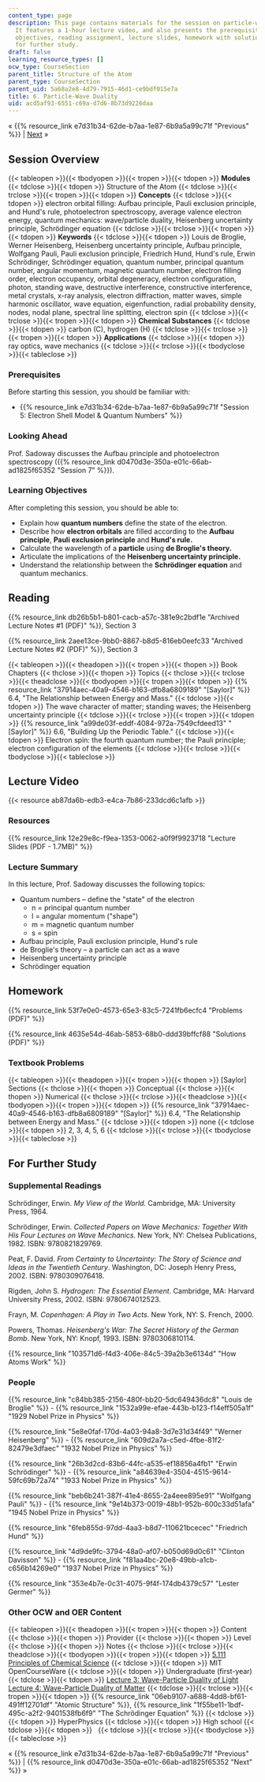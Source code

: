 ```yaml
---
content_type: page
description: This page contains materials for the session on particle-wave duality.
  It features a 1-hour lecture video, and also presents the prerequisites, learning
  objectives, reading assignment, lecture slides, homework with solutions, and resources
  for further study.
draft: false
learning_resource_types: []
ocw_type: CourseSection
parent_title: Structure of the Atom
parent_type: CourseSection
parent_uid: 5a68a2e8-4d79-7915-46d1-ce9bdf015e7a
title: 6. Particle-Wave Duality
uid: acd5af93-6551-c69a-d7d6-8b73d9226daa
---
```

« {{% resource_link e7d31b34-62de-b7aa-1e87-6b9a5a99c71f "Previous" %}} | [Next](/courses/3-091sc-introduction-to-solid-state-chemistry-fall-2010/pages/structure-of-the-atom/7-the-aufbau-principle-photoelectron-spectroscopy/) »

## Session Overview

{{< tableopen >}}{{< tbodyopen >}}{{< tropen >}}{{< tdopen >}}
**Modules**
{{< tdclose >}}{{< tdopen >}}
Structure of the Atom
{{< tdclose >}}{{< trclose >}}{{< tropen >}}{{< tdopen >}}
**Concepts**
{{< tdclose >}}{{< tdopen >}}
electron orbital filling: Aufbau principle, Pauli exclusion principle, and Hund's rule, photoelectron spectroscopy, average valence electron energy, quantum mechanics: wave/particle duality, Heisenberg uncertainty principle, Schrödinger equation
{{< tdclose >}}{{< trclose >}}{{< tropen >}}{{< tdopen >}}
**Keywords**
{{< tdclose >}}{{< tdopen >}}
Louis de Broglie, Werner Heisenberg, Heisenberg uncertainty principle, Aufbau principle, Wolfgang Pauli, Pauli exclusion principle, Friedrich Hund, Hund's rule, Erwin Schrödinger, Schrödinger equation, quantum number, principal quantum number, angular momentum, magnetic quantum number, electron filling order, electron occupancy, orbital degeneracy, electron configuration, photon, standing wave, destructive interference, constructive interference, metal crystals, x-ray analysis, electron diffraction, matter waves, simple harmonic oscillator, wave equation, eigenfunction, radial probability density, nodes, nodal plane, spectral line splitting, electron spin
{{< tdclose >}}{{< trclose >}}{{< tropen >}}{{< tdopen >}}
**Chemical Substances**
{{< tdclose >}}{{< tdopen >}}
carbon (C), hydrogen (H)
{{< tdclose >}}{{< trclose >}}{{< tropen >}}{{< tdopen >}}
**Applications**
{{< tdclose >}}{{< tdopen >}}
ray optics, wave mechanics
{{< tdclose >}}{{< trclose >}}{{< tbodyclose >}}{{< tableclose >}}

### Prerequisites

Before starting this session, you should be familiar with:

- {{% resource_link e7d31b34-62de-b7aa-1e87-6b9a5a99c71f "Session 5: Electron Shell Model & Quantum Numbers" %}}

### Looking Ahead

Prof. Sadoway discusses the Aufbau principle and photoelectron spectroscopy ({{% resource_link d0470d3e-350a-e01c-66ab-ad1825f65352 "Session 7" %}}).

### Learning Objectives

After completing this session, you should be able to:

- Explain how **quantum numbers** define the state of the electron.
- Describe how **electron orbitals** are filled according to the **Aufbau principle**, **Pauli exclusion principle** and **Hund's rule.**
- Calculate the wavelength of a **particle** using **de Broglie's theory.**
- Articulate the implications of the **Heisenberg uncertainty principle.**
- Understand the relationship between the **Schrödinger equation** and quantum mechanics.

## Reading

{{% resource_link db26b5b1-b801-cacb-a57c-381e9c2bdf1e "Archived Lecture Notes #1 (PDF)" %}}, Section 3

{{% resource_link 2aee13ce-9bb0-8867-b8d5-816eb0eefc33 "Archived Lecture Notes #2 (PDF)" %}}, Section 3

{{< tableopen >}}{{< theadopen >}}{{< tropen >}}{{< thopen >}}
Book Chapters
{{< thclose >}}{{< thopen >}}
Topics
{{< thclose >}}{{< trclose >}}{{< theadclose >}}{{< tbodyopen >}}{{< tropen >}}{{< tdopen >}}
{{% resource_link "37914aec-40a9-4546-b163-dfb8a6809189" "\[Saylor\]" %}} 6.4, "The Relationship between Energy and Mass."
{{< tdclose >}}{{< tdopen >}}
The wave character of matter; standing waves; the Heisenberg uncertainty principle
{{< tdclose >}}{{< trclose >}}{{< tropen >}}{{< tdopen >}}
{{% resource_link "a99de03f-eddf-4084-972a-7549cfdeed13" "\[Saylor\]" %}} 6.6, "Building Up the Periodic Table."
{{< tdclose >}}{{< tdopen >}}
Electron spin: the fourth quantum number; the Pauli principle; electron configuration of the elements
{{< tdclose >}}{{< trclose >}}{{< tbodyclose >}}{{< tableclose >}}

## Lecture Video

{{< resource ab87da6b-edb3-e4ca-7b86-233dcd6c1afb >}}

### Resources

{{% resource_link 12e29e8c-f9ea-1353-0062-a0f9f9923718 "Lecture Slides (PDF - 1.7MB)" %}}

### Lecture Summary

In this lecture, Prof. Sadoway discusses the following topics:

- Quantum numbers – define the "state" of the electron
    - n = principal quantum number
    - l = angular momentum ("shape")
    - m = magnetic quantum number
    - s = spin
- Aufbau principle, Pauli exclusion principle, Hund's rule
- de Broglie's theory – a particle can act as a wave
- Heisenberg uncertainty principle
- Schrödinger equation

## Homework

{{% resource_link 53f7e0e0-4573-65e3-83c5-7241fb6ecfc4 "Problems (PDF)" %}}

{{% resource_link 4635e54d-46ab-5853-68b0-ddd39bffcf88 "Solutions (PDF)" %}}

### Textbook Problems

{{< tableopen >}}{{< theadopen >}}{{< tropen >}}{{< thopen >}}
\[Saylor\] Sections
{{< thclose >}}{{< thopen >}}
Conceptual
{{< thclose >}}{{< thopen >}}
Numerical
{{< thclose >}}{{< trclose >}}{{< theadclose >}}{{< tbodyopen >}}{{< tropen >}}{{< tdopen >}}
{{% resource_link "37914aec-40a9-4546-b163-dfb8a6809189" "\[Saylor\]" %}} 6.4, "The Relationship between Energy and Mass."
{{< tdclose >}}{{< tdopen >}}
none
{{< tdclose >}}{{< tdopen >}}
2, 3, 4, 5, 6
{{< tdclose >}}{{< trclose >}}{{< tbodyclose >}}{{< tableclose >}}

## For Further Study

### Supplemental Readings

Schrödinger, Erwin. *My View of the World*. Cambridge, MA: University Press, 1964.

Schrödinger, Erwin. *Collected Papers on Wave Mechanics: Together With His Four Lectures on Wave Mechanics*. New York, NY: Chelsea Publications, 1982. ISBN: 9780821829769.

Peat, F. David. *From Certainty to Uncertainty: The Story of Science and Ideas in the Twentieth Century*. Washington, DC: Joseph Henry Press, 2002. ISBN: 9780309076418.

Rigden, John S. *Hydrogen: The Essential Element*. Cambridge, MA: Harvard University Press, 2002. ISBN: 9780674012523.

Frayn, M. *Copenhagen: A Play in Two Acts*. New York, NY: S. French, 2000.

Powers, Thomas. *Heisenberg's War: The Secret History of the German Bomb*. New York, NY: Knopf, 1993. ISBN: 9780306810114.

{{% resource_link "103571d6-f4d3-406e-84c5-39a2b3e6134d" "How Atoms Work" %}}

### People

{{% resource_link "c84bb385-2156-480f-bb20-5dc649436dc8" "Louis de Broglie" %}} - {{% resource_link "1532a99e-efae-443b-b123-f14eff505a1f" "1929 Nobel Prize in Physics" %}}

{{% resource_link "5e8e0faf-170d-4a03-94a8-3d7e31d34f49" "Werner Heisenberg" %}} - {{% resource_link "609d2a7a-c5ed-4fbe-81f2-82479e3dfaec" "1932 Nobel Prize in Physics" %}}

{{% resource_link "26b3d2cd-83b6-44fc-a535-ef18856a4fb1" "Erwin Schrödinger" %}} - {{% resource_link "a84639e4-3504-4515-9614-59fc69b72a74" "1933 Nobel Prize in Physics" %}}

{{% resource_link "beb6b241-387f-41e4-8655-2a4eee895e91" "Wolfgang Pauli" %}} - {{% resource_link "9e14b373-0019-48b1-952b-600c33d51afa" "1945 Nobel Prize in Physics" %}}

{{% resource_link "6feb855d-97dd-4aa3-b8d7-110621bcecec" "Friedrich Hund" %}}

{{% resource_link "4d9de9fc-3794-48a0-af07-b050d69d0c61" "Clinton Davisson" %}} - {{% resource_link "f81aa4bc-20e8-49bb-a1cb-c656b14269e0" "1937 Nobel Prize in Physics" %}}

{{% resource_link "353e4b7e-0c31-4075-9f4f-174db4379c57" "Lester Germer" %}}

### Other OCW and OER Content

{{< tableopen >}}{{< theadopen >}}{{< tropen >}}{{< thopen >}}
Content
{{< thclose >}}{{< thopen >}}
Provider
{{< thclose >}}{{< thopen >}}
Level
{{< thclose >}}{{< thopen >}}
Notes
{{< thclose >}}{{< trclose >}}{{< theadclose >}}{{< tbodyopen >}}{{< tropen >}}{{< tdopen >}}
[5.111 Principles of Chemical Science](/courses/5-111-principles-of-chemical-science-fall-2008)
{{< tdclose >}}{{< tdopen >}}
MIT OpenCourseWare
{{< tdclose >}}{{< tdopen >}}
Undergraduate (first-year)
{{< tdclose >}}{{< tdopen >}}
[Lecture 3: Wave-Particle Duality of Light](/courses/5-111-principles-of-chemical-science-fall-2008/resources/lecture-3)  
[Lecture 4: Wave-Particle Duality of Matter](/courses/5-111-principles-of-chemical-science-fall-2008/resources/lecture-4)
{{< tdclose >}}{{< trclose >}}{{< tropen >}}{{< tdopen >}}
{{% resource_link "06eb9107-a688-4dd8-bf61-491ff12701df" "Atomic Structure" %}}, {{% resource_link "1f55be11-1bdf-495c-a2f2-9401538fb6f9" "The Schrödinger Equation" %}}
{{< tdclose >}}{{< tdopen >}}
HyperPhysics
{{< tdclose >}}{{< tdopen >}}
High school
{{< tdclose >}}{{< tdopen >}}
 
{{< tdclose >}}{{< trclose >}}{{< tbodyclose >}}{{< tableclose >}}

« {{% resource_link e7d31b34-62de-b7aa-1e87-6b9a5a99c71f "Previous" %}} | {{% resource_link d0470d3e-350a-e01c-66ab-ad1825f65352 "Next" %}} »